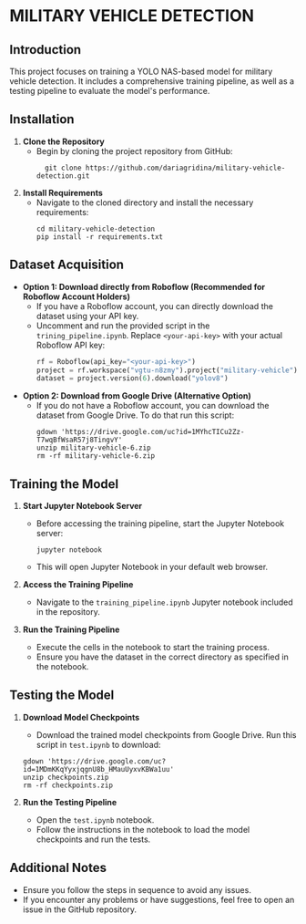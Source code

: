 # MILITARY VEHICLE DETECTION

## Introduction
This project focuses on training a YOLO NAS-based model for military vehicle detection.
It includes a comprehensive training pipeline, as well as a testing pipeline to evaluate the model's performance.

## Installation
1. **Clone the Repository**
   - Begin by cloning the project repository from GitHub:
     ```shell
       git clone https://github.com/dariagridina/military-vehicle-detection.git
     ```
2. **Install Requirements**
   - Navigate to the cloned directory and install the necessary requirements:
     ```shell
     cd military-vehicle-detection
     pip install -r requirements.txt
     ```

## Dataset Acquisition
- **Option 1: Download directly from Roboflow (Recommended for Roboflow Account Holders)**
  - If you have a Roboflow account, you can directly download the dataset using your API key.
  - Uncomment and run the provided script in the `trining_pipeline.ipynb`. Replace `<your-api-key>` with your actual Roboflow API key:
    ```python
    rf = Roboflow(api_key="<your-api-key>")
    project = rf.workspace("vgtu-n8zmy").project("military-vehicle")
    dataset = project.version(6).download("yolov8")
    ```
- **Option 2: Download from Google Drive (Alternative Option)**
  - If you do not have a Roboflow account, you can download the dataset from Google Drive. To do that run this script:
    ```shell
    gdown 'https://drive.google.com/uc?id=1MYhcTICu2Zz-T7wqBfWsaR57j8TingvY'
    unzip military-vehicle-6.zip
    rm -rf military-vehicle-6.zip
    ```

## Training the Model
1. **Start Jupyter Notebook Server**
   - Before accessing the training pipeline, start the Jupyter Notebook server:
     ```shell
     jupyter notebook
     ```
   - This will open Jupyter Notebook in your default web browser.


2. **Access the Training Pipeline**
   - Navigate to the `training_pipeline.ipynb` Jupyter notebook included in the repository.


3. **Run the Training Pipeline**
   - Execute the cells in the notebook to start the training process.
   - Ensure you have the dataset in the correct directory as specified in the notebook.

## Testing the Model
1. **Download Model Checkpoints**
   - Download the trained model checkpoints from Google Drive. Run this script in `test.ipynb` to download:
    ```shell
    gdown 'https://drive.google.com/uc?id=1MDmKKqYyxjqgnU8b_HMauUyxvKBWa1uu'
    unzip checkpoints.zip
    rm -rf checkpoints.zip
   ```

2. **Run the Testing Pipeline**
   - Open the `test.ipynb` notebook.
   - Follow the instructions in the notebook to load the model checkpoints and run the tests.

## Additional Notes
- Ensure you follow the steps in sequence to avoid any issues.
- If you encounter any problems or have suggestions, feel free to open an issue in the GitHub repository.
